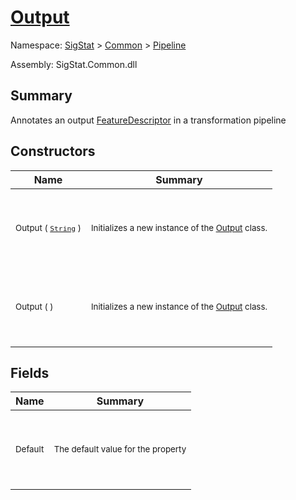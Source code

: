 # [Output](./Output.md)

Namespace: [SigStat]() > [Common](./../README.md) > [Pipeline](./README.md)

Assembly: SigStat.Common.dll

## Summary
Annotates an output [FeatureDescriptor](https://github.com/hargitomi97/sigstat/blob/master/docs/md/SigStat/Common/FeatureDescriptor.md) in a transformation pipeline

## Constructors

| Name | Summary | 
| --- | --- | 
| <p>&nbsp;</p><sub>Output ( [`String`](https://docs.microsoft.com/en-us/dotnet/api/System.String) )</sub><p>&nbsp;</p>| <p>&nbsp;</p><sub>Initializes a new instance of the [Output](https://github.com/hargitomi97/sigstat/blob/master/docs/md/SigStat/Common/Pipeline/Output.md) class.</sub><p>&nbsp;</p>| <br>
| <p>&nbsp;</p><sub>Output (  )</sub><p>&nbsp;</p>| <p>&nbsp;</p><sub>Initializes a new instance of the [Output](https://github.com/hargitomi97/sigstat/blob/master/docs/md/SigStat/Common/Pipeline/Output.md) class.</sub><p>&nbsp;</p>| <br>


## Fields

| Name | Summary | 
| --- | --- | 
| <p>&nbsp;</p><sub>Default</sub><p>&nbsp;</p>| <p>&nbsp;</p><sub>The default value for the property</sub><p>&nbsp;</p>| <br>


